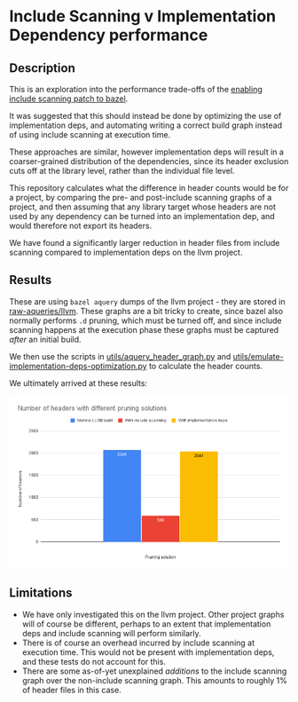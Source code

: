 # Include Scanning v Implementation Dependency performance

## Description

This is an exploration into the performance trade-offs of the
[enabling include scanning patch to bazel][patch].

It was suggested that this should instead be done by optimizing the
use of implementation deps, and automating writing a correct build
graph instead of using include scanning at execution time.

These approaches are similar, however implementation deps will result
in a coarser-grained distribution of the dependencies, since its
header exclusion cuts off at the library level, rather than the
individual file level.

This repository calculates what the difference in header counts would
be for a project, by comparing the pre- and post-include scanning
graphs of a project, and then assuming that any library target whose
headers are not used by any dependency can be turned into an
implementation dep, and would therefore not export its headers.

We have found a significantly larger reduction in header files from
include scanning compared to implementation deps on the llvm project.

## Results

These are using `bazel aquery` dumps of the llvm project - they are
stored in [raw-aqueries/llvm](raw-aqueries/llvm). These graphs are a
bit tricky to create, since bazel also normally performs `.d` pruning,
which must be turned off, and since include scanning happens at the
execution phase these graphs must be captured *after* an initial
build.

We then use the scripts in
[utils/aquery_header_graph.py](utils/aquery_header_graph.py) and
[utils/emulate-implementation-deps-optimization.py](utils/emulate-implementation-deps-optimization.py)
to calculate the header counts.

We ultimately arrived at these results:

![results](./result.png)


## Limitations

- We have only investigated this on the llvm project. Other project
  graphs will of course be different, perhaps to an extent that
  implementation deps and include scanning will perform similarly.
- There is of course an overhead incurred by include scanning at
  execution time. This would not be present with implementation deps,
  and these tests do not account for this.
- There are some as-of-yet unexplained *additions* to the include
  scanning graph over the non-include scanning graph. This amounts to
  roughly 1% of header files in this case.

[patch]: https://github.com/bazelbuild/bazel/pull/13871
